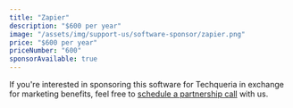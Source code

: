 ```yaml
---
title: "Zapier"
description: "$600 per year"
image: "/assets/img/support-us/software-sponsor/zapier.png"
price: "$600 per year"
priceNumber: "600"
sponsorAvailable: true
---
```


If you're interested in sponsoring this software for Techqueria in exchange for marketing benefits, feel free to [schedule a partnership call](https://calendly.com/techqueria) with us.